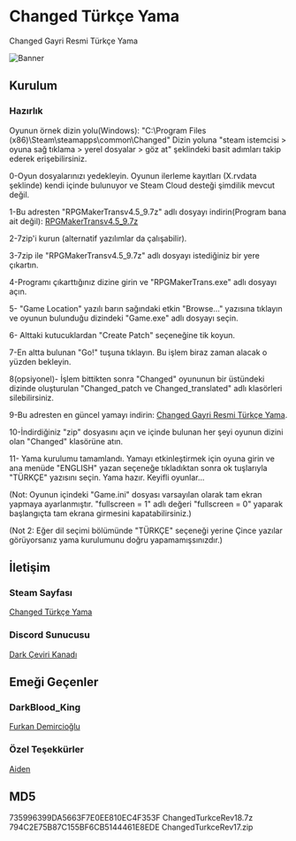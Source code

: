 # Changed Türkçe Yama
Changed Gayri Resmi Türkçe Yama

![Banner](https://steamuserimages-a.akamaihd.net/ugc/1697278243785931593/064E8034C0F3287E9962762A80EC3F859568D997/?imw=128&imh=128&ima=fit&impolicy=Letterbox&imcolor=%23000000&letterbox=true///)

## Kurulum

### Hazırlık

Oyunun örnek dizin yolu(Windows): "C:\Program Files (x86)\Steam\steamapps\common\Changed"
Dizin yoluna "steam istemcisi > oyuna sağ tıklama > yerel dosyalar > göz at" şeklindeki basit adımları takip
ederek erişebilirsiniz.
 
0-Oyun dosyalarınızı yedekleyin. Oyunun ilerleme kayıtları (X.rvdata şeklinde) kendi içinde bulunuyor ve Steam Cloud desteği
şimdilik mevcut değil.

1-Bu adresten "RPGMakerTransv4.5_9.7z" adlı dosyayı indirin(Program bana ait değil): [RPGMakerTransv4.5_9.7z](https://www.mediafire.com/file/6krn0lwb89054ru/RPGMakerTransv4.5_9.7z/file)

2-7zip'i kurun (alternatif yazılımlar da çalışabilir).

3-7zip ile "RPGMakerTransv4.5_9.7z" adlı dosyayı istediğiniz bir yere çıkartın.

4-Programı çıkarttığınız dizine girin ve "RPGMakerTrans.exe" adlı dosyayı açın.

5- "Game Location" yazılı barın sağındaki etkin "Browse..." yazısına tıklayın ve oyunun bulunduğu dizindeki "Game.exe" adlı
dosyayı seçin.

6- Alttaki kutucuklardan "Create Patch" seçeneğine tik koyun.

7-En altta bulunan "Go!" tuşuna tıklayın. Bu işlem biraz zaman alacak o yüzden bekleyin.

8(opsiyonel)- İşlem bittikten sonra "Changed" oyununun bir üstündeki dizinde oluşturulan "Changed_patch ve Changed_translated" adlı klasörleri
silebilirsiniz.

9-Bu adresten en güncel yamayı indirin: [Changed Gayri Resmi Türkçe Yama](https://github.com/Darkbloodking00/ChangedTurkceYama/releases).

10-İndirdiğiniz "zip" dosyasını açın ve içinde bulunan her şeyi oyunun dizini olan "Changed" klasörüne atın.

11- Yama kurulumu tamamlandı. Yamayı etkinleştirmek için oyuna girin ve ana menüde "ENGLISH" yazan seçeneğe tıkladıktan sonra ok tuşlarıyla "TÜRKÇE"
yazısını seçin. Yama hazır. Keyifli oyunlar...

(Not: Oyunun içindeki "Game.ini" dosyası varsayılan olarak tam ekran yapmaya ayarlanmıştır. "fullscreen = 1" adlı değeri "fullscreen = 0" yaparak başlangıçta
tam ekrana girmesini kapatabilirsiniz.)

(Not 2: Eğer dil seçimi bölümünde "TÜRKÇE" seçeneği yerine Çince yazılar görüyorsanız yama kurulumunu doğru yapamamışsınızdır.)
 
## İletişim

### Steam Sayfası
[Changed Türkçe Yama](https://steamcommunity.com/sharedfiles/filedetails/?id=2519890366)

### Discord Sunucusu
[Dark Çeviri Kanadı](https://discord.gg/xrVPGvp6Hc)

## Emeği Geçenler

### DarkBlood_King
[Furkan Demircioğlu](https://steamcommunity.com/id/DarkBlood007/)

### Özel Teşekkürler
[Aiden](https://steamcommunity.com/id/SrgAtkns/)

## MD5
735996399DA5663F7E0EE810EC4F353F  ChangedTurkceRev18.7z
794C2E75B87C155BF6CB5144461E8EDE  ChangedTurkceRev17.zip

